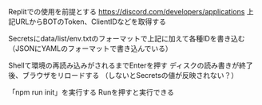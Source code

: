 Replitでの使用を前提とする
https://discord.com/developers/applications
上記URLからBOTのToken、ClientIDなどを取得する

Secretsにdata/list/env.txtのフォーマットで上記に加えて各種IDを書き込む
（JSONにYAMLのフォーマットで書き込んでいる）

Shellて環境の再読み込みがされるまでEnterを押す
ディスクの読み書きが終了後、ブラウザをリロードする
（しないとSecretsの値が反映されない？）

「npm run init」を実行する
Runを押すと実行できる